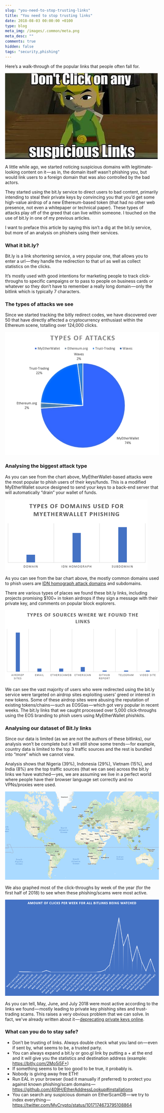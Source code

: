 ```yaml
---
slug: "you-need-to-stop-trusting-links"
title: "You need to stop trusting links"
date: 2018-08-03 00:00:00 +0100
type: blog
meta_img: /images/.common/meta.png
meta_desc: ""
comments: true
hidden: false
tags: "security,phishing"
---
```


Here’s a walk-through of the popular links that people often fall for.

![1](./images/you-need-to-stop-trusting-links/1.jpeg)

A little while ago, we started noticing suspicious domains with legitimate-looking content on it — as in, the domain itself wasn’t phishing you, but would link users to a foreign domain that was also controlled by the bad actors.

They started using the bit.ly service to direct users to bad content, primarily intending to steal their private keys by convincing you that you’d get some high-value airdrop of a new Ethereum-based token (that had no other web presence, not even a whitepaper or technical paper). These types of attacks play off of the greed that can live within someone. I touched on the use of bit.ly in one of my previous articles.

I want to preface this article by saying this isn’t a dig at the bit.ly service, but more of an analysis on phishers using their services.

### What it bit.ly?

Bit.ly is a link shortening service, a very popular one, that allows you to enter a url — they handle the redirection to that url as well as collect statistics on the clicks.

It’s mostly used with good intentions for marketing people to track click-throughs to specific campaigns or to pass to people on business cards or whatever so they don’t have to remember a really long domain — only the bitlink which is typically 7 characters.

### The types of attacks we see

Since we started tracking the bitly redirect codes, we have discovered over 50 that have directly affected a cryptocurrency enthusiast within the Ethereum scene, totalling over 124,000 clicks.

![2](./images/you-need-to-stop-trusting-links/2.png)

### Analysing the biggest attack type

As you can see from the chart above, MyEtherWallet-based attacks were the most popular to phish users of their keys/funds. This is a modified MyEtherWallet source designed to send your keys to a back-end server that will automatically “drain” your wallet of funds.

![3](./images/you-need-to-stop-trusting-links/3.png)

As you can see from the bar chart above, the mostly common domains used to phish users are [IDN homograph attack domains](https://en.wikipedia.org/wiki/IDN_homograph_attack) and subdomains.

There are various types of places we found these bit.ly links, including projects promising $100+ in token airdrops if they sign a message with their private key, and comments on popular block explorers.

![4](./images/you-need-to-stop-trusting-links/4.png)

We can see the vast majority of users who were redirected using the bit.ly service were targeted on airdrop sites exploiting users’ greed or interest in new tokens. Some of these airdrop sites were abusing the reputation of existing tokens/chains — such as EOSGas — which got very popular in recent weeks. The bit.ly links that we caught processed over 5,000 click-throughs using the EOS branding to phish users using MyEtherWallet phishkits.

### Analysing our dataset of Bit.ly links

Since our data is limited (as we are not the authors of these bitlinks), our analysis won’t be complete but it will still show some trends — for example, country data is limited to the top 3 traffic sources and the rest is bundled into “more” which we cannot view.

Analysis shows that Nigeria (39%), Indonesia (29%), Vietnam (15%), and India (8%) are the top traffic sources (that we can see) across the bit.ly links we have watched — yes, we are assuming we live in a perfect world where people have their browser language set correctly and no VPNs/proxies were used.

![5](./images/you-need-to-stop-trusting-links/5.png)

We also graphed most of the click-throughs by week of the year (for the first half of 2018) to see when these phishing/scams were most active.

![6](./images/you-need-to-stop-trusting-links/6.png)

As you can tell, May, June, and July 2018 were most active according to the links we found — mostly leading to private key phishing sites and trust-trading scams. This raises a very obvious problem that we can solve. In fact, we've already written about it — [deprecating private keys online](https://medium.com/mycrypto/a-safer-mycrypto-79d65196e7d8).

### What can you do to stay safe?

* Don’t be trusting of links. Always double check what you land on — even if sent by, what seems to be, a trusted party.
* You can always expand a bit.ly or goo.gl link by putting a + at the end and it will give you the statistics and destination address (example: https://bitly.com/2Mo5i5F+)
* If something seems to be too good to be true, it probably is.
* Nobody is giving away free ETH!
* Run EAL in your browser (load it manually if preferred) to protect you against known phishing/scam domains — https://github.com/409H/EtherAddressLookup#installations
* You can search any suspicious domain on EtherScamDB — we try to index everything — https://twitter.com/MyCrypto/status/1017174673795108864